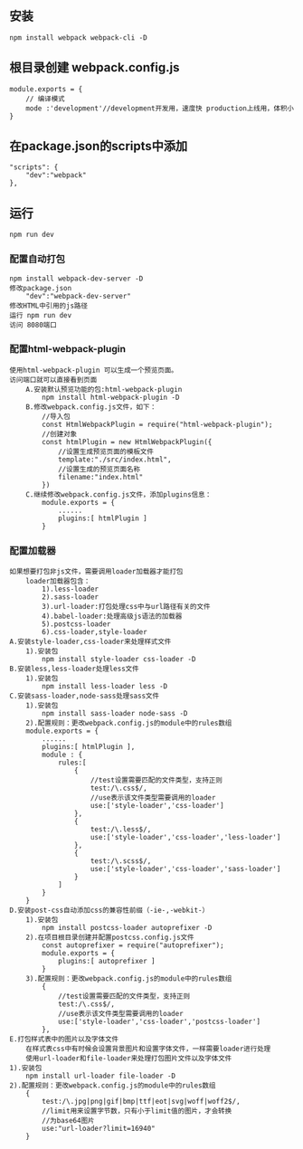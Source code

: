## 安装 
    npm install webpack webpack-cli -D
## 根目录创建 webpack.config.js
    module.exports = {
        // 编译模式
        mode :'development'//development开发用，速度快 production上线用，体积小
    }
## 在package.json的scripts中添加
    "scripts": {
        "dev":"webpack"
    },
## 运行
    npm run dev
### 配置自动打包
    npm install webpack-dev-server -D
    修改package.json
        "dev":"webpack-dev-server"
    修改HTML中引用的js路径
    运行 npm run dev
    访问 8080端口
### 配置html-webpack-plugin
    使用html-webpack-plugin 可以生成一个预览页面。
    访问端口就可以直接看到页面
        A.安装默认预览功能的包:html-webpack-plugin
            npm install html-webpack-plugin -D
        B.修改webpack.config.js文件，如下：
            //导入包
            const HtmlWebpackPlugin = require("html-webpack-plugin");
            //创建对象
            const htmlPlugin = new HtmlWebpackPlugin({
                //设置生成预览页面的模板文件
                template:"./src/index.html",
                //设置生成的预览页面名称
                filename:"index.html"
            })
        C.继续修改webpack.config.js文件，添加plugins信息：
            module.exports = {
                ......
                plugins:[ htmlPlugin ]
            }
### 配置加载器
    如果想要打包非js文件，需要调用loader加载器才能打包
        loader加载器包含：
            1).less-loader
            2).sass-loader
            3).url-loader:打包处理css中与url路径有关的文件
            4).babel-loader:处理高级js语法的加载器
            5).postcss-loader
            6).css-loader,style-loader
    A.安装style-loader,css-loader来处理样式文件
        1).安装包
            npm install style-loader css-loader -D
    B.安装less,less-loader处理less文件
        1).安装包
            npm install less-loader less -D
    C.安装sass-loader,node-sass处理sass文件
        1).安装包
            npm install sass-loader node-sass -D
        2).配置规则：更改webpack.config.js的module中的rules数组
        module.exports = {
            ......
            plugins:[ htmlPlugin ],
            module : {
                rules:[
                    {
                        //test设置需要匹配的文件类型，支持正则
                        test:/\.css$/,
                        //use表示该文件类型需要调用的loader
                        use:['style-loader','css-loader']
                    },
                    {
                        test:/\.less$/,
                        use:['style-loader','css-loader','less-loader']
                    },
                    {
                        test:/\.scss$/,
                        use:['style-loader','css-loader','sass-loader']
                    }
                ]
            }
        }
    D.安装post-css自动添加css的兼容性前缀（-ie-,-webkit-）
        1).安装包
            npm install postcss-loader autoprefixer -D
        2).在项目根目录创建并配置postcss.config.js文件
            const autoprefixer = require("autoprefixer");
            module.exports = {
                plugins:[ autoprefixer ]
            }
        3).配置规则：更改webpack.config.js的module中的rules数组
            {
                //test设置需要匹配的文件类型，支持正则
                test:/\.css$/,
                //use表示该文件类型需要调用的loader
                use:['style-loader','css-loader','postcss-loader']
            },
    E.打包样式表中的图片以及字体文件
        在样式表css中有时候会设置背景图片和设置字体文件，一样需要loader进行处理
        使用url-loader和file-loader来处理打包图片文件以及字体文件
    1).安装包
        npm install url-loader file-loader -D
    2).配置规则：更改webpack.config.js的module中的rules数组
        {
            test:/\.jpg|png|gif|bmp|ttf|eot|svg|woff|woff2$/,
            //limit用来设置字节数，只有小于limit值的图片，才会转换
            //为base64图片
            use:"url-loader?limit=16940"
        }